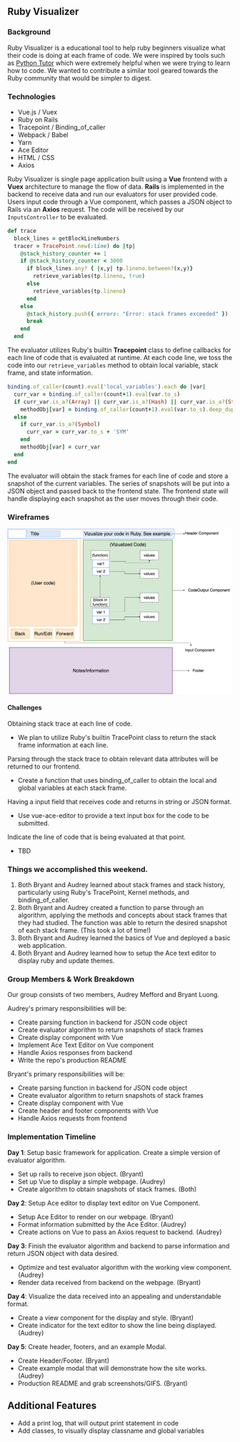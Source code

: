 ## Ruby Visualizer

### Background

Ruby Visualizer is a educational tool to help ruby beginners visualize what their code is doing at each frame of code. We were inspired by tools such as [Python Tutor](http://www.pythontutor.com/) which were extremely helpful when we were trying to learn how to code. We wanted to contribute a similar tool geared towards the Ruby community that would be simpler to digest.

### Technologies

+ Vue.js / Vuex
+ Ruby on Rails
+ Tracepoint / Binding_of_caller
+ Webpack / Babel
+ Yarn
+ Ace Editor
+ HTML / CSS
+ Axios

Ruby Visualizer is single page application built using a **Vue** frontend with a **Vuex** architecture to manage the flow of data. **Rails** is implemented in the backend to receive data and run our evaluators for user provided code. Users input code through a Vue component, which passes a JSON object to Rails via an **Axios** request. The code will be received by our `InputsController` to be evaluated.

```ruby
def trace
  block_lines = getBlockLineNumbers
  tracer = TracePoint.new(:line) do |tp|
    @stack_history_counter += 1
    if @stack_history_counter < 3000
      if block_lines.any? { |x,y| tp.lineno.between?(x,y)}
        retrieve_variables(tp.lineno, true)
      else
        retrieve_variables(tp.lineno)
      end
    else
      @stack_history.push({ errors: "Error: stack frames exceeded" })
      break
    end
  end
```

The evaluator utilizes Ruby's builtin **Tracepoint** class to define callbacks for each line of code that is evaluated at runtime. At each code line, we toss the code into our `retrieve_variables` method to obtain local variable, stack frame, and state information.

```ruby
binding.of_caller(count).eval('local_variables').each do |var|
  curr_var = binding.of_caller(count+1).eval(var.to_s)
  if curr_var.is_a?(Array) || curr_var.is_a?(Hash) || curr_var.is_a?(String)
    methodObj[var] = binding.of_caller(count+1).eval(var.to_s).deep_dup
  else
    if curr_var.is_a?(Symbol)
      curr_var = curr_var.to_s + 'SYM'
    end
    methodObj[var] = curr_var
  end
end
```

 The evaluator will obtain the stack frames for each line of code and store a snapshot of the current variables. The series of snapshots will be put into a JSON object and passed back to the frontend state. The frontend state will handle displaying each snapshot as the user moves through their code.  

### Wireframes

![wireframes](docs/wireframe.png)

#### Challenges

Obtaining stack trace at each line of code.
- We plan to utilize Ruby's builtin TracePoint class to return the stack frame information at each line.

Parsing through the stack trace to obtain relevant data attributes will be returned to our frontend.
- Create a function that uses binding_of_caller to obtain the local and global variables at each stack frame.

Having a input field that receives code and returns in string or JSON format.
- Use vue-ace-editor to provide a text input box for the code to be submitted.

Indicate the line of code that is being evaluated at that point.
- TBD


### Things we accomplished this weekend.
1. Both Bryant and Audrey learned about stack frames and stack history, particularly using Ruby's TracePoint, Kernel methods, and binding_of_caller.
2. Both Bryant and Audrey created a function to parse through an algorithm, applying the methods and concepts about stack frames that they had studied. The function was able to return the desired snapshot of each stack frame. (This took a lot of time!)
3. Both Bryant and Audrey learned the basics of Vue and deployed a basic web application.
4. Both Bryant and Audrey learned how to setup the Ace text editor to display ruby and update themes.


### Group Members & Work Breakdown

Our group consists of two members, Audrey Mefford and Bryant Luong.

Audrey's primary responsibilities will be:

- Create parsing function in backend for JSON code object
- Create evaluator algorithm to return snapshots of stack frames
- Create display component with Vue
- Implement Ace Text Editor on Vue component
- Handle Axios responses from backend
- Write the repo's production README


Bryant's primary responsibilities will be:

- Create parsing function in backend for JSON code object
- Create evaluator algorithm to return snapshots of stack frames
- Create display component with Vue
- Create header and footer components with Vue
- Handle Axios requests from frontend

### Implementation Timeline

**Day 1**: Setup basic framework for application. Create a simple version of evaluator algorithm.
- Set up rails to receive json object. (Bryant)
- Set up Vue to display a simple webpage. (Audrey)
- Create algorithm to obtain snapshots of stack frames. (Both)

**Day 2**: Setup Ace editor to display text editor on Vue Component.

- Setup Ace Editor to render on our webpage. (Bryant)
- Format information submitted by the Ace Editor. (Audrey)
- Create actions on Vue to pass an Axios request to backend. (Audrey)

**Day 3**: Finish the evaluator algorithm and backend to parse information and return JSON object with data desired.

- Optimize and test evaluator algorithm with the working view component. (Audrey)
- Render data received from backend on the webpage. (Bryant)

**Day 4**: Visualize the data received into an appealing and understandable format.

- Create a view component for the display and style. (Bryant)
- Create indicator for the text editor to show the line being displayed. (Audrey)

**Day 5**: Create header, footers, and an example Modal.

- Create Header/Footer. (Bryant)
- Create example modal that will demonstrate how the site works. (Audrey)
- Production README and grab screenshots/GIFS. (Bryant)

## Additional Features
- Add a print log, that will output print statement in code
- Add classes, to visually display classname and global variables
